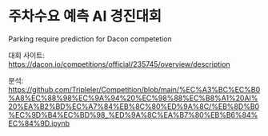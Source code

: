 # 주차수요 예측 AI 경진대회
Parking require prediction for Dacon competetion

대회 사이트:
https://dacon.io/competitions/official/235745/overview/description

분석:
https://github.com/Tripleler/Competition/blob/main/%EC%A3%BC%EC%B0%A8%EC%88%98%EC%9A%94%20%EC%98%88%EC%B8%A1%20AI%20%EA%B2%BD%EC%A7%84%EB%8C%80%ED%9A%8C/%EB%8D%B0%EC%9D%B4%EC%BD%98_%ED%9A%8C%EA%B7%80%EB%B6%84%EC%84%9D.ipynb
